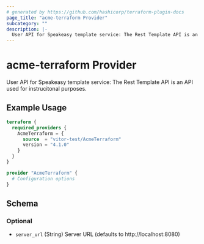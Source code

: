 ```yaml
---
# generated by https://github.com/hashicorp/terraform-plugin-docs
page_title: "acme-terraform Provider"
subcategory: ""
description: |-
  User API for Speakeasy template service: The Rest Template API is an API used for instrucitonal purposes.
---
```


# acme-terraform Provider

User API for Speakeasy template service: The Rest Template API is an API used for instrucitonal purposes.

## Example Usage

```terraform
terraform {
  required_providers {
    AcmeTerraform = {
      source  = "vitor-test/AcmeTerraform"
      version = "4.1.0"
    }
  }
}

provider "AcmeTerraform" {
  # Configuration options
}
```

<!-- schema generated by tfplugindocs -->
## Schema

### Optional

- `server_url` (String) Server URL (defaults to http://localhost:8080)
